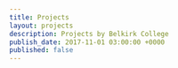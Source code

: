 ```yaml
---
title: Projects
layout: projects
description: Projects by Belkirk College
publish_date: 2017-11-01 03:00:00 +0000
published: false
---
```

